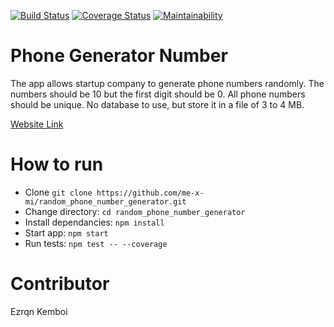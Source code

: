 [![Build Status](https://travis-ci.org/ezrqnkemboi/random_phone_number_generator.svg?branch=master)](https://travis-ci.org/ezrqnkemboi/random_phone_number_generator)
[![Coverage Status](https://coveralls.io/repos/github/ezrqnkemboi/random_phone_number_generator/badge.svg?branch=master)](https://coveralls.io/github/ezrqnkemboi/random_phone_number_generator?branch=master)
[![Maintainability](https://api.codeclimate.com/v1/badges/4671824149c7407dfe76/maintainability)](https://codeclimate.com/github/ezrqnkemboi/random_phone_number_generator/maintainability)

# Phone Generator Number

The app allows startup company to generate phone numbers randomly. 
The numbers should be 10 but the first digit should be 0.
All phone numbers should be unique. 
No database to use, but store it in a file of 3 to 4 MB. 

[Website Link](https://ezrqnkemboi.github.io/random_phone_number_generator/)

# How to run

- Clone `git clone https://github.com/me-x-mi/random_phone_number_generator.git`
- Change directory: `cd random_phone_number_generator`
- Install dependancies: `npm install`
- Start app: `npm start`
- Run tests: `npm test -- --coverage`


# Contributor

Ezrqn Kemboi